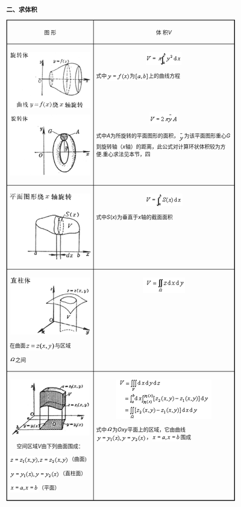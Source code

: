 <div class=Section1>
<h3><span lang=ZH-CN style='font-family:宋体_GB2312'>二、求体积 </span></h3>
<table class=MsoNormalTable border=1 cellpadding=0 width=607 style='width:455.25pt;
 border:outset black 1.0pt'>
 <tr>
  <td width="38%" valign=top style='width:38.0%;border:inset black 1.0pt;
  padding:5.25pt 5.25pt 5.25pt 5.25pt'>
  <p align=center style='text-align:center'><span lang=ZH-CN style='font-family:
  宋体_GB2312'>图</span><span lang=ZH-CN> </span><span lang=ZH-CN
  style='font-family:宋体_GB2312'>形</span><span lang=ZH-CN> </span></p>
  </td>
  <td width="62%" valign=top style='width:62.0%;border:inset black 1.0pt;
  padding:5.25pt 5.25pt 5.25pt 5.25pt'>
  <p align=center style='text-align:center'><span lang=ZH-CN style='font-family:
  宋体_GB2312'>体</span><span lang=ZH-CN> </span><span lang=ZH-CN
  style='font-family:宋体_GB2312'>积</span><i><span lang=EN-US>V</span></i><span
  lang=EN-US> </span></p>
  </td>
 </tr>
 <tr style='height:236.25pt'>
  <td width="38%" valign=top style='width:38.0%;border:inset black 1.0pt;
  padding:5.25pt 5.25pt 5.25pt 5.25pt;height:236.25pt'>
  <p align=center style='text-align:center'><span lang=EN-US style='font-family:
  宋体_GB2312'><img width=213 height=148 src="res/17e9d95da129bdd93c34fb6cc6aaaa52_5527_files/Image51.gif"></span></p>
  <p align=center style='text-align:center'><span lang=EN-US style='font-family:
  宋体_GB2312'><img width=213 height=162 src="res/17e9d95da129bdd93c34fb6cc6aaaa52_5527_files/Image55.gif"></span></p>
  </td>
  <td width="62%" valign=top style='width:62.0%;border:inset black 1.0pt;
  padding:5.25pt 5.25pt 5.25pt 5.25pt;height:236.25pt'>
  <p align=center style='text-align:center'><span lang=EN-US style='font-family:
  宋体_GB2312'><img width=94 height=34 src="res/17e9d95da129bdd93c34fb6cc6aaaa52_5527_files/Image52.gif"></span></p>
  <p><span lang=ZH-CN style='font-family:宋体_GB2312'>式中</span><span lang=EN-US
  style='font-family:宋体_GB2312'><img width=61 height=21
  src="res/17e9d95da129bdd93c34fb6cc6aaaa52_5527_files/Image53.gif" align=absmiddle></span><span
  lang=ZH-CN style='font-family:宋体_GB2312'>为</span><span lang=EN-US
  style='font-family:宋体_GB2312'><img width=36 height=21
  src="res/17e9d95da129bdd93c34fb6cc6aaaa52_5527_files/Image54.gif" align=absmiddle></span><span
  lang=ZH-CN style='font-family:宋体_GB2312'>上的曲线方程</span></p>
  <p><span lang=ZH-CN style='font-family:宋体_GB2312'>　</span></p>
  <p><span lang=ZH-CN style='font-family:宋体_GB2312'>　</span></p>
  <p align=center style='text-align:center'><span lang=EN-US style='font-family:
  宋体_GB2312'><img width=74 height=32 src="res/17e9d95da129bdd93c34fb6cc6aaaa52_5527_files/Image56.gif"></span></p>
  <p><span lang=ZH-CN style='font-family:宋体_GB2312'>式中</span><i><span
  lang=EN-US>A</span></i><span lang=ZH-CN style='font-family:宋体_GB2312'>为所旋转的平面图形的面积，</span><span
  lang=EN-US style='font-family:宋体_GB2312'><img width=14 height=32
  src="res/17e9d95da129bdd93c34fb6cc6aaaa52_5527_files/Image57.gif" align=absmiddle></span><span
  lang=ZH-CN style='font-family:宋体_GB2312'>为该平面图形重心</span><i><span lang=EN-US>G</span></i><span
  lang=ZH-CN style='font-family:宋体_GB2312'>到旋转轴（</span><i><span lang=EN-US>x</span></i><span
  lang=ZH-CN style='font-family:宋体_GB2312'>轴）的距离，此公式对计算环状体积较为方便</span><span
  lang=EN-US>.</span><span lang=ZH-CN style='font-family:宋体_GB2312'>重心求法见本节，四</span><span
  lang=ZH-CN> </span></p>
  </td>
 </tr>
 <tr style='height:103.5pt'>
  <td width="38%" valign=top style='width:38.0%;border:inset black 1.0pt;
  padding:5.25pt 5.25pt 5.25pt 5.25pt;height:103.5pt'>
  <p align=center style='text-align:center'><span lang=EN-US style='font-family:
  宋体_GB2312'><img width=216 height=176 src="res/17e9d95da129bdd93c34fb6cc6aaaa52_5527_files/Image58.gif"></span></p>
  </td>
  <td width="62%" valign=top style='width:62.0%;border:inset black 1.0pt;
  padding:5.25pt 5.25pt 5.25pt 5.25pt;height:103.5pt'>
  <p align=center style='text-align:center'><span lang=EN-US style='font-family:
  宋体_GB2312'><img width=97 height=34 src="res/17e9d95da129bdd93c34fb6cc6aaaa52_5527_files/Image59.gif"></span></p>
  <p><span lang=ZH-CN style='font-family:宋体_GB2312'>式中</span><i><span
  lang=EN-US>S</span></i><span lang=EN-US>(<i>x</i>)</span><span lang=ZH-CN
  style='font-family:宋体_GB2312'>为垂直于</span><i><span lang=EN-US>x</span></i><span
  lang=ZH-CN style='font-family:宋体_GB2312'>轴的截面面积</span><span lang=ZH-CN> </span></p>
  </td>
 </tr>
 <tr style='height:97.5pt'>
  <td width="38%" valign=top style='width:38.0%;border:inset black 1.0pt;
  padding:5.25pt 5.25pt 5.25pt 5.25pt;height:97.5pt'>
  <p align=center style='text-align:center'><span lang=EN-US style='font-family:
  宋体_GB2312'><img width=211 height=152 src="res/17e9d95da129bdd93c34fb6cc6aaaa52_5527_files/Image60.gif"></span></p>
  <p><span lang=ZH-CN style='font-family:宋体_GB2312'>在曲面</span><span lang=EN-US
  style='font-family:宋体_GB2312'><img width=78 height=22
  src="res/17e9d95da129bdd93c34fb6cc6aaaa52_5527_files/Image61.gif" align=absmiddle></span><span
  lang=ZH-CN style='font-family:宋体_GB2312'>与区域</span></p>
  <p><span lang=EN-US style='font-family:宋体_GB2312'><img width=15 height=13
  src="res/17e9d95da129bdd93c34fb6cc6aaaa52_5527_files/Image62.gif"></span><span lang=ZH-CN
  style='font-family:宋体_GB2312'>之间</span><span lang=ZH-CN> </span></p>
  </td>
  <td width="62%" valign=top style='width:62.0%;border:inset black 1.0pt;
  padding:5.25pt 5.25pt 5.25pt 5.25pt;height:97.5pt'>
  <p align=center style='text-align:center'><span lang=EN-US><img width=111
  height=41 src="res/17e9d95da129bdd93c34fb6cc6aaaa52_5527_files/2.gif"></span></p>
  </td>
 </tr>
 <tr style='height:162.75pt'>
  <td width="38%" valign=top style='width:38.0%;border:inset black 1.0pt;
  padding:5.25pt 5.25pt 5.25pt 5.25pt;height:162.75pt'>
  <p align=center style='text-align:center'><span lang=EN-US style='font-family:
  宋体_GB2312'><img width=210 height=148 src="res/17e9d95da129bdd93c34fb6cc6aaaa52_5527_files/Image64.gif"></span></p>
  <p align=center style='text-align:center'><span lang=ZH-CN style='font-family:
  宋体_GB2312'>空间区域</span><i><span lang=EN-US>V</span></i><span lang=ZH-CN
  style='font-family:宋体_GB2312'>由下列曲面围成：</span></p>
  <p><span lang=EN-US style='font-family:宋体_GB2312'><img width=157 height=22
  src="res/17e9d95da129bdd93c34fb6cc6aaaa52_5527_files/Image65.gif" align=absmiddle></span><span
  lang=ZH-CN style='font-family:宋体_GB2312'>（曲面</span><span lang=EN-US
  style='font-family:宋体_GB2312'>)</span></p>
  <p><span lang=EN-US style='font-family:宋体_GB2312'><img width=133 height=22
  src="res/17e9d95da129bdd93c34fb6cc6aaaa52_5527_files/Image66.gif" align=absmiddle></span><span
  lang=ZH-CN style='font-family:宋体_GB2312'>（直柱面）</span></p>
  <p><span lang=EN-US style='font-family:宋体_GB2312'><img width=77 height=21
  src="res/17e9d95da129bdd93c34fb6cc6aaaa52_5527_files/Image67.gif" align=absmiddle></span><span
  lang=ZH-CN style='font-family:宋体_GB2312'>（平面）</span><span lang=ZH-CN> </span></p>
  </td>
  <td width="62%" valign=top style='width:62.0%;border:inset black 1.0pt;
  padding:5.25pt 5.25pt 5.25pt 5.25pt;height:162.75pt'>
  <p align=center style='text-align:center'><span lang=EN-US><img width=254
  height=105 src="res/17e9d95da129bdd93c34fb6cc6aaaa52_5527_files/1.gif"></span></p>
  <p><span lang=ZH-CN style='font-family:宋体_GB2312'>式中</span><span lang=EN-US
  style='font-family:宋体_GB2312'><img width=15 height=13
  src="res/17e9d95da129bdd93c34fb6cc6aaaa52_5527_files/Image62.gif"></span><span lang=ZH-CN
  style='font-family:宋体_GB2312'>为</span><i><span lang=EN-US>Oxy</span></i><span
  lang=ZH-CN style='font-family:宋体_GB2312'>平面上的区域，它由曲线</span><span lang=ZH-CN> </span><span
  lang=EN-US style='font-family:宋体_GB2312'><img width=133 height=22
  src="res/17e9d95da129bdd93c34fb6cc6aaaa52_5527_files/Image66.gif" align=absmiddle></span><span
  lang=ZH-CN style='font-family:宋体_GB2312'>，</span><span lang=EN-US
  style='font-family:宋体_GB2312'><img width=77 height=21
  src="res/17e9d95da129bdd93c34fb6cc6aaaa52_5527_files/Image67.gif" align=absmiddle></span><span
  lang=ZH-CN style='font-family:宋体_GB2312'>围成</span><span lang=ZH-CN> </span></p>
  </td>
 </tr>
</table>
<p><span lang=ZH-CN style='font-family:宋体_GB2312'>　</span></p>
</div>